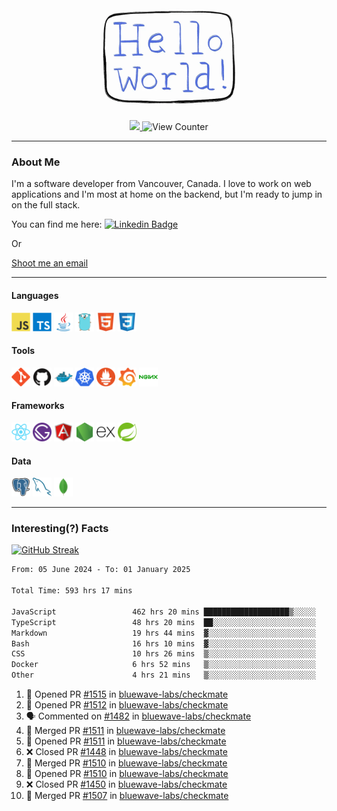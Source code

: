 <div align="center">
    <img src="./img/hello_world.webp" height="200px" width="">
    <div>
        <a href="https://www.linkedin.com/in/ajhollid">
            <img src="https://img.shields.io/badge/LinkedIn-blue"/>
        </a>
        <img src="https://komarev.com/ghpvc/?username=ajhollid&color=yellow" alt="View Counter">
    </div>
</div>

---

### About Me

I'm a software developer from Vancouver, Canada. I love to work on web applications and I'm most at home on the backend, but I'm ready to jump in on the full stack.

You can find me here: [![Linkedin Badge](https://img.shields.io/badge/-ajhollid-blue?style=flat&logo=Linkedin&logoColor=white)](https://www.linkedin.com/in/ajhollid)

Or

[Shoot me an email](mailto:ajhollid@gmail.com)

---

#### Languages

<div>
    <img src="./img/devicons/javascript-original.svg" width=30 height=30 alt="JavaScript">
    <img src="/img/devicons/typescript-original.svg" width=30 height=30 alt="TypeScript">
    <img src="./img/devicons/java-original.svg" width=30 height=30 alt="Java">
    <img src="./img/devicons/go-original.svg" width=30 height=30 alt="Golang">
    <img src="./img/devicons/html5-original.svg" width=30 height=30 alt="HTML 5">
    <img src="./img/devicons/css3-original.svg" width=30 height=30 alt="CSS 3">
</div>

#### Tools

<div>
    <img src="./img/devicons/git-original.svg" width=30 height=30 alt="Git">
    <img src="./img/devicons/github-original.svg" width=30 height=30 alt="Github">
    <img src="./img/devicons/docker-original.svg" width=30 
    height=30 alt="Docker">
    <img src="./img/devicons/kubernetes-original.svg" width=30 height=30 alt="K8">
    <img src="./img/devicons/prometheus-original.svg" width=30 height=30 alt="Prometheus">
    <img src="./img/devicons/grafana-original.svg" width=30 height=30 alt="Grafana">
    <img src="./img/devicons/nginx-original.svg" width=30 height=30 alt="Nginx">
</div>

#### Frameworks

<div>
    <img src="./img/devicons/react-original.svg" width=30 height=30 alt="React">
    <img src="./img/devicons/gatsby-original.svg" width=30 height=30 alt="Gatsby">
    <img src="./img/devicons/angularjs-original.svg" width=30 height=30 alt="AngularJS">
    <img src="./img/devicons/nodejs-original.svg" width=30 height=30 alt="NodeJS">
    <img src="./img/devicons/express-original.svg" width=30 height=30 alt="Express">
    <img src="./img/devicons/spring-original.svg" width=30 height=30 alt="Spring">
</div>

#### Data

<div>
    <img src="./img/devicons/postgresql-original.svg" width=30 height=30 alt="Postgresql">
    <img src="./img/devicons/mysql-original.svg" width=30 height=30 alt="Mysql">
    <img src="./img/devicons/mongodb-original.svg" width=30 height=30 alt="MongoDB">
</div>

---

### Interesting(?) Facts

[![GitHub Streak](http://github-readme-streak-stats.herokuapp.com?user=ajhollid)](https://git.io/streak-stats)

 <!--START_SECTION:waka-->

```txt
From: 05 June 2024 - To: 01 January 2025

Total Time: 593 hrs 17 mins

JavaScript                 462 hrs 20 mins ███████████████████▒░░░░░   77.36 %
TypeScript                 48 hrs 20 mins  ██░░░░░░░░░░░░░░░░░░░░░░░   08.09 %
Markdown                   19 hrs 44 mins  ▓░░░░░░░░░░░░░░░░░░░░░░░░   03.30 %
Bash                       16 hrs 10 mins  ▓░░░░░░░░░░░░░░░░░░░░░░░░   02.71 %
CSS                        10 hrs 26 mins  ▒░░░░░░░░░░░░░░░░░░░░░░░░   01.75 %
Docker                     6 hrs 52 mins   ▒░░░░░░░░░░░░░░░░░░░░░░░░   01.15 %
Other                      4 hrs 21 mins   ▒░░░░░░░░░░░░░░░░░░░░░░░░   00.73 %
```

<!--END_SECTION:waka-->


<!--START_SECTION:activity-->
1. 💪 Opened PR [#1515](https://github.com/bluewave-labs/checkmate/pull/1515) in [bluewave-labs/checkmate](https://github.com/bluewave-labs/checkmate)
2. 💪 Opened PR [#1512](https://github.com/bluewave-labs/checkmate/pull/1512) in [bluewave-labs/checkmate](https://github.com/bluewave-labs/checkmate)
3. 🗣 Commented on [#1482](https://github.com/bluewave-labs/checkmate/issues/1482#issuecomment-2568365434) in [bluewave-labs/checkmate](https://github.com/bluewave-labs/checkmate)
4. 🎉 Merged PR [#1511](https://github.com/bluewave-labs/checkmate/pull/1511) in [bluewave-labs/checkmate](https://github.com/bluewave-labs/checkmate)
5. 💪 Opened PR [#1511](https://github.com/bluewave-labs/checkmate/pull/1511) in [bluewave-labs/checkmate](https://github.com/bluewave-labs/checkmate)
6. ❌ Closed PR [#1448](https://github.com/bluewave-labs/checkmate/pull/1448) in [bluewave-labs/checkmate](https://github.com/bluewave-labs/checkmate)
7. 🎉 Merged PR [#1510](https://github.com/bluewave-labs/checkmate/pull/1510) in [bluewave-labs/checkmate](https://github.com/bluewave-labs/checkmate)
8. 💪 Opened PR [#1510](https://github.com/bluewave-labs/checkmate/pull/1510) in [bluewave-labs/checkmate](https://github.com/bluewave-labs/checkmate)
9. ❌ Closed PR [#1450](https://github.com/bluewave-labs/checkmate/pull/1450) in [bluewave-labs/checkmate](https://github.com/bluewave-labs/checkmate)
10. 🎉 Merged PR [#1507](https://github.com/bluewave-labs/checkmate/pull/1507) in [bluewave-labs/checkmate](https://github.com/bluewave-labs/checkmate)
<!--END_SECTION:activity-->
